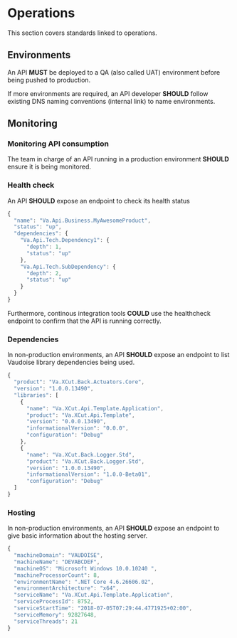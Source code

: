 # Operations

This section covers standards linked to operations.

## Environments

An API **MUST** be deployed to a QA (also called UAT) environment before being pushed to production.

If more environments are required, an API developer **SHOULD** follow existing DNS naming conventions (internal link) to name environments.

## Monitoring

### Monitoring API consumption

The team in charge of an API running in a production environment **SHOULD** ensure it is being monitored.

### Health check

An API **SHOULD** expose an endpoint to check its health status
```javascript
{
  "name": "Va.Api.Business.MyAwesomeProduct",
  "status": "up",
  "dependencies": {
    "Va.Api.Tech.Dependency1": {
      "depth": 1,
      "status": "up"
    },
    "Va.Api.Tech.SubDependency": {
      "depth": 2,
      "status": "up"
    }
  }
}
```

Furthermore, continous integration tools **COULD** use the healthcheck endpoint to confirm that the API is running correctly.


### Dependencies

In non-production environments, an API **SHOULD** expose an endpoint to list Vaudoise library dependencies being used.

```javascript
{
  "product": "Va.XCut.Back.Actuators.Core",
  "version": "1.0.0.13490",
  "libraries": [
    {
      "name": "Va.XCut.Api.Template.Application",
      "product": "Va.XCut.Api.Template",
      "version": "0.0.0.13490",
      "informationalVersion": "0.0.0",
      "configuration": "Debug"
    },
    {
      "name": "Va.XCut.Back.Logger.Std",
      "product": "Va.XCut.Back.Logger.Std",
      "version": "1.0.0.13490",
      "informationalVersion": "1.0.0-Beta01",
      "configuration": "Debug"
  ]
}
```

### Hosting

In non-production environments, an API **SHOULD** expose an endpoint to give basic information about the hosting server.
```javascript
{
  "machineDomain": "VAUDOISE",
  "machineName": "DEVABCDEF",
  "machineOS": "Microsoft Windows 10.0.10240 ",
  "machineProcessorCount": 8,
  "environmentName": ".NET Core 4.6.26606.02",
  "environmentArchitecture": "x64",
  "serviceName": "Va.XCut.Api.Template.Application",
  "serviceProcessId": 8752,
  "serviceStartTime": "2018-07-05T07:29:44.4771925+02:00",
  "serviceMemory": 92827648,
  "serviceThreads": 21
}
```
